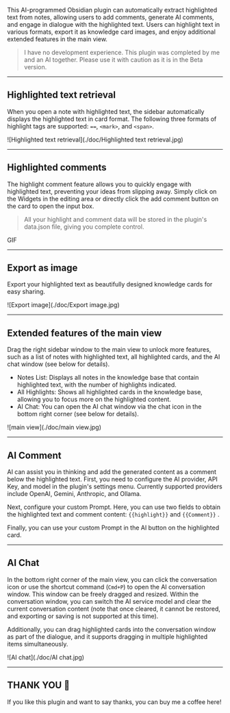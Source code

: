 This AI-programmed Obsidian plugin can automatically extract highlighted text from notes, allowing users to add comments, generate AI comments, and engage in dialogue with the highlighted text. Users can highlight text in various formats, export it as knowledge card images, and enjoy additional extended features in the main view.

>  I have no development experience. This plugin was completed by me and an AI together. Please use it with caution as it is in the Beta version.

---
## Highlighted text retrieval

When you open a note with highlighted text, the sidebar automatically displays the highlighted text in card format. The following three formats of highlight tags are supported: `==`, `<mark>`, and `<span>`.

![Highlighted text retrieval](./doc/Highlighted text retrieval.jpg)

---
## Highlighted comments

The highlight comment feature allows you to quickly engage with highlighted text, preventing your ideas from slipping away. Simply click on the Widgets in the editing area or directly click the add comment button on the card to open the input box.

>  All your highlight and comment data will be stored in the plugin's data.json file, giving you complete control.

GIF 

---
## Export as image

Export your highlighted text as beautifully designed knowledge cards for easy sharing.

![Export image](./doc/Export image.jpg)

---
## Extended features of the main view

Drag the right sidebar window to the main view to unlock more features, such as a list of notes with highlighted text, all highlighted cards, and the AI chat window (see below for details).

- Notes List: Displays all notes in the knowledge base that contain highlighted text, with the number of highlights indicated.
- All Highlights: Shows all highlighted cards in the knowledge base, allowing you to focus more on the highlighted content.
- AI Chat: You can open the AI chat window via the chat icon in the bottom right corner (see below for details).

![main view](./doc/main view.jpg)

---
## AI Comment

AI can assist you in thinking and add the generated content as a comment below the highlighted text. First, you need to configure the AI provider, API Key, and model in the plugin's settings menu. Currently supported providers include OpenAI, Gemini, Anthropic, and Ollama.

Next, configure your custom Prompt. Here, you can use two fields to obtain the highlighted text and comment content: `{{highlight}}` and `{{Comment}}` .

Finally, you can use your custom Prompt in the AI button on the highlighted card.

---
## AI Chat

In the bottom right corner of the main view, you can click the conversation icon or use the shortcut command (`Cmd+P`) to open the AI conversation window. This window can be freely dragged and resized. Within the conversation window, you can switch the AI service model and clear the current conversation content (note that once cleared, it cannot be restored, and exporting or saving is not supported at this time).

Additionally, you can drag highlighted cards into the conversation window as part of the dialogue, and it supports dragging in multiple highlighted items simultaneously.

![AI chat](./doc/AI chat.jpg)

---
## THANK YOU 🙏

If you like this plugin and want to say thanks, you can buy me a coffee here!
